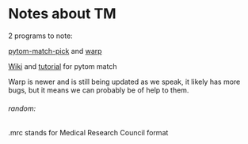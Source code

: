 # Notes about TM

2 programs to note:

[pytom-match-pick](https://github.com/SBC-Utrecht/pytom-match-pick) and [warp](https://github.com/warpem/warp/)

[Wiki](https://github.com/SBC-Utrecht/pytom-match-pick/wiki) and [tutorial](https://github.com/SBC-Utrecht/pytom-match-pick/wiki/Tutorial) for pytom match

Warp is newer and is still being updated as we speak, it likely has more bugs, but it means we can probably be of help to them.



###### random:
.mrc stands for Medical Research Council format
